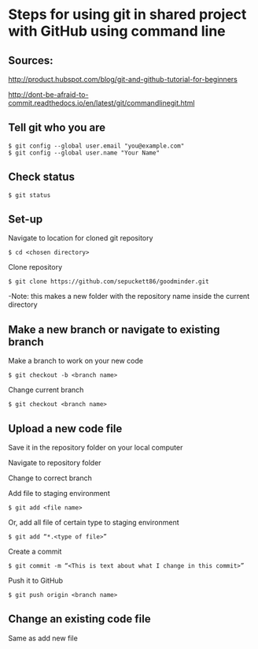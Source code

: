 # Steps for using git in shared project with GitHub using command line

## Sources: 
http://product.hubspot.com/blog/git-and-github-tutorial-for-beginners

http://dont-be-afraid-to-commit.readthedocs.io/en/latest/git/commandlinegit.html


## Tell git who you are
```
$ git config --global user.email "you@example.com"
$ git config --global user.name "Your Name"
```

## Check status
```
$ git status
```

## Set-up

Navigate to location for cloned git repository

```
$ cd <chosen directory>
```
Clone repository

```
$ git clone https://github.com/sepuckett86/goodminder.git
```

-Note: this makes a new folder with the repository name inside the current directory

## Make a new branch or navigate to existing branch

Make a branch to work on your new code

```
$ git checkout -b <branch name>
```

Change current branch

```
$ git checkout <branch name>
```


## Upload a new code file
Save it in the repository folder on your local computer

Navigate to repository folder

Change to correct branch

Add file to staging environment

```
$ git add <file name>
```

Or, add all file of certain type to staging environment 

```
$ git add “*.<type of file>”
```

Create a commit

```
$ git commit -m “<This is text about what I change in this commit>”
```

Push it to GitHub

```
$ git push origin <branch name>
```

## Change an existing code file

Same as add new file

